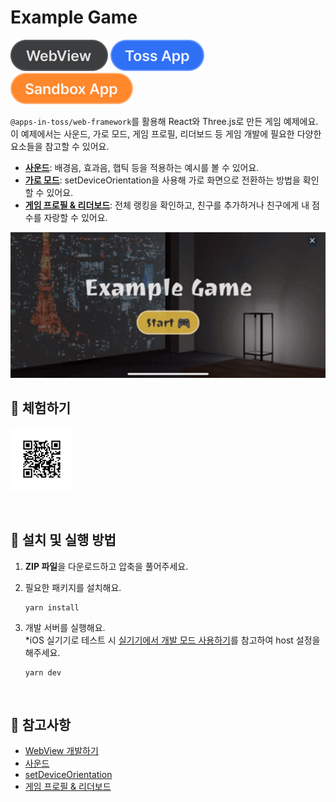 # Example Game

![WebView](../assets/tags/tag-webview.svg)
![Toss App](../assets/tags/tag-toss-app.svg)
![Sandbox App](../assets/tags/tag-sandbox-app.svg)

`@apps-in-toss/web-framework`를 활용해 React와 Three.js로 만든 게임 예제에요.  
이 예제에서는 사운드, 가로 모드, 게임 프로필, 리더보드 등 게임 개발에 필요한 다양한 요소들을 참고할 수 있어요.

- [**사운드**](https://developers-apps-in-toss.toss.im/checklist/app-game.html#_3-사운드): 배경음, 효과음, 햅틱 등을 적용하는 예시를 볼 수 있어요.
- [**가로 모드**](https://developers-apps-in-toss.toss.im/bedrock/reference/framework/%ED%99%94%EB%A9%B4%20%EC%A0%9C%EC%96%B4/setDeviceOrientation.html#setdeviceorientation): setDeviceOrientation을 사용해 가로 화면으로 전환하는 방법을 확인할 수 있어요.
- [**게임 프로필 & 리더보드**](https://developers-apps-in-toss.toss.im/game-center/develop.html): 전체 랭킹을 확인하고, 친구를 추가하거나 친구에게 내 점수를 자랑할 수 있어요.

<img src="../assets/examples/with-game-example-video.gif" alt="example gif" width="700px" />

<br />

## 📲 체험하기

<img src="../assets/qr-codes/with-game-qr-code.svg" ait="qr code" width="100px" />&nbsp;

<br />

## 🚀 설치 및 실행 방법

1. **ZIP 파일**을 다운로드하고 압축을 풀어주세요.

2. 필요한 패키지를 설치해요.

   ```
   yarn install
   ```

3. 개발 서버를 실행해요.  
   \*iOS 실기기로 테스트 시 [실기기에서 개발 모드 사용하기](https://developers-apps-in-toss.toss.im/tutorials/webview.html#%E1%84%80%E1%85%A2%E1%84%87%E1%85%A1%E1%86%AF-%E1%84%89%E1%85%A5%E1%84%87%E1%85%A5%E1%84%85%E1%85%B3%E1%86%AF-%E1%84%89%E1%85%B5%E1%86%AF%E1%84%80%E1%85%B5%E1%84%80%E1%85%B5%E1%84%8B%E1%85%A6%E1%84%89%E1%85%A5-%E1%84%8C%E1%85%A5%E1%86%B8%E1%84%80%E1%85%B3%E1%86%AB-%E1%84%80%E1%85%A1%E1%84%82%E1%85%B3%E1%86%BC%E1%84%92%E1%85%A1%E1%84%80%E1%85%A6-%E1%84%89%E1%85%A5%E1%86%AF%E1%84%8C%E1%85%A5%E1%86%BC%E1%84%92%E1%85%A1%E1%84%80%E1%85%B5)를 참고하여 host 설정을 해주세요.
   ```
   yarn dev
   ```

<br />

## 📌 참고사항

- [WebView 개발하기](https://developers-apps-in-toss.toss.im/tutorials/webview.html)
- [사운드](https://developers-apps-in-toss.toss.im/checklist/app-game.html#_3-사운드)
- [setDeviceOrientation](https://developers-apps-in-toss.toss.im/bedrock/reference/framework/%ED%99%94%EB%A9%B4%20%EC%A0%9C%EC%96%B4/setDeviceOrientation.html#setdeviceorientation)
- [게임 프로필 & 리더보드](https://developers-apps-in-toss.toss.im/game-center/develop.html)
